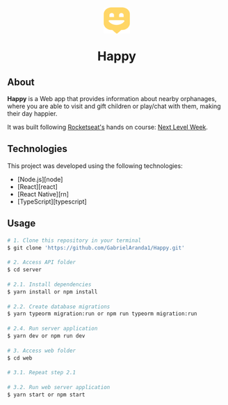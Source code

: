 <h1 align="center">
    <img alt="happy" style="width: 60px; height: 60px;" title="Next Level Week" src="./web/public/favicon.svg" width="250px" />
    <p>Happy</p>
</h1>

## About

**Happy** is a Web app that provides information about nearby orphanages, where you are able to visit and gift children or play/chat with them, making their day happier.

It was built following [Rocketseat's](https://rocketseat.com.br/) hands on course: [Next Level Week](https://nextlevelweek.com/).

## Technologies

This project was developed using the following technologies:

- [Node.js][node]
- [React][react]
- [React Native][rn]
- [TypeScript][typescript]

## Usage

```bash
# 1. Clone this repository in your terminal
$ git clone 'https://github.com/GabrielAranda1/Happy.git'

# 2. Access API folder
$ cd server

# 2.1. Install dependencies
$ yarn install or npm install

# 2.2. Create database migrations
$ yarn typeorm migration:run or npm run typeorm migration:run

# 2.4. Run server application
$ yarn dev or npm run dev

# 3. Access web folder
$ cd web

# 3.1. Repeat step 2.1

# 3.2. Run web server application
$ yarn start or npm start
```
